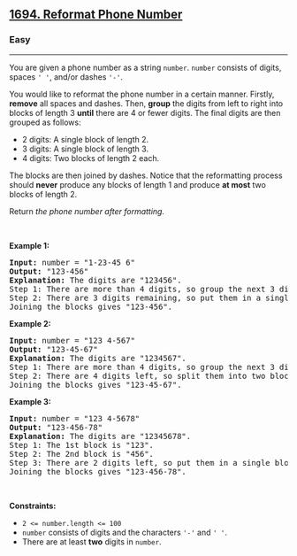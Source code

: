 <h2><a href="https://leetcode.com/problems/reformat-phone-number/">1694. Reformat Phone Number</a></h2><h3>Easy</h3><hr><div bis_skin_checked="1"><p>You are given a phone number as a string <code>number</code>. <code>number</code> consists of digits, spaces <code>' '</code>, and/or dashes <code>'-'</code>.</p>

<p>You would like to reformat the phone number in a certain manner. Firstly, <strong>remove</strong> all spaces and dashes. Then, <strong>group</strong> the digits from left to right into blocks of length 3 <strong>until</strong> there are 4 or fewer digits. The final digits are then grouped as follows:</p>

<ul>
	<li>2 digits: A single block of length 2.</li>
	<li>3 digits: A single block of length 3.</li>
	<li>4 digits: Two blocks of length 2 each.</li>
</ul>

<p>The blocks are then joined by dashes. Notice that the reformatting process should <strong>never</strong> produce any blocks of length 1 and produce <strong>at most</strong> two blocks of length 2.</p>

<p>Return <em>the phone number after formatting.</em></p>

<p>&nbsp;</p>
<p><strong>Example 1:</strong></p>

<pre><strong>Input:</strong> number = "1-23-45 6"
<strong>Output:</strong> "123-456"
<strong>Explanation:</strong> The digits are "123456".
Step 1: There are more than 4 digits, so group the next 3 digits. The 1st block is "123".
Step 2: There are 3 digits remaining, so put them in a single block of length 3. The 2nd block is "456".
Joining the blocks gives "123-456".
</pre>

<p><strong>Example 2:</strong></p>

<pre><strong>Input:</strong> number = "123 4-567"
<strong>Output:</strong> "123-45-67"
<strong>Explanation: </strong>The digits are "1234567".
Step 1: There are more than 4 digits, so group the next 3 digits. The 1st block is "123".
Step 2: There are 4 digits left, so split them into two blocks of length 2. The blocks are "45" and "67".
Joining the blocks gives "123-45-67".
</pre>

<p><strong>Example 3:</strong></p>

<pre><strong>Input:</strong> number = "123 4-5678"
<strong>Output:</strong> "123-456-78"
<strong>Explanation:</strong> The digits are "12345678".
Step 1: The 1st block is "123".
Step 2: The 2nd block is "456".
Step 3: There are 2 digits left, so put them in a single block of length 2. The 3rd block is "78".
Joining the blocks gives "123-456-78".
</pre>

<p>&nbsp;</p>
<p><strong>Constraints:</strong></p>

<ul>
	<li><code>2 &lt;= number.length &lt;= 100</code></li>
	<li><code>number</code> consists of digits and the characters <code>'-'</code> and <code>' '</code>.</li>
	<li>There are at least <strong>two</strong> digits in <code>number</code>.</li>
</ul>
</div>